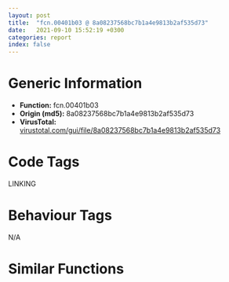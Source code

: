 ```yaml
---
layout: post
title:  "fcn.00401b03 @ 8a08237568bc7b1a4e9813b2af535d73"
date:   2021-09-10 15:52:19 +0300
categories: report
index: false
---
```


# Generic Information
- **Function:** fcn.00401b03
- **Origin (md5):** 8a08237568bc7b1a4e9813b2af535d73
- **VirusTotal:** [virustotal.com/gui/file/8a08237568bc7b1a4e9813b2af535d73][virustotal_ref]

# Code Tags
<span class="tag" id="LINKING">LINKING</span>


# Behaviour Tags
<span class="bhv-tag" id="na">N/A</span>

# Similar Functions
<script type="text/javascript" src="https://www.gstatic.com/charts/loader.js"></script>
<script type="text/javascript">

    google.charts.load('current', {'packages':['corechart']});
    google.charts.setOnLoadCallback(drawChart);

    function drawChart() {
    var data = new google.visualization.DataTable();
        data.addColumn('number', 'X');
        data.addColumn('number', 'Y');
        data.addColumn({type: 'string', role: 'tooltip', 'p': {'html': true}});
        data.addColumn({'type': 'string', 'role': 'style'});
        
        data.addRows([
    [-40.918338775634766, -3.0508506298065186, '<b><a href="/report/fcn.00401b03@8a08237568bc7b1a4e9813b2af535d73">fcn.00401b03</a><br>@8a08237568bc7b1a4e9813b2af535d73</b><br>push esi<br>mov esi, dword[esp+8]<br>push 0<br>and dword[esi], 0<br>call dword[sym.imp.KERNEL32.dll_GetModuleHandleA]<br>cmp word[eax], 0x5a4d<br>jne 0x401b2e<br>mov ecx, dword[eax+0x3c]<br>test ecx, ecx<br>je 0x401b2e<br>add eax, ecx<br>mov cl, byte[eax+0x1a]<br>mov byte[esi], cl<br>mov al, byte[eax+0x1b]<br>mov byte[esi+1], al<br>pop esi<br>ret <br><eoc> ', 'point { fill-color: #e0440e; }'],
[42.72404861450195, -64.37468719482422, '<b><a href="/report/fcn.00622cce@7614e1bbe9b9fd3db78e405e68b1fab4">fcn.00622cce</a><br>@7614e1bbe9b9fd3db78e405e68b1fab4</b><br>push esi<br>mov esi, dword[esp+8]<br>push 0<br>and dword[esi], 0<br>call dword[sym.imp.KERNEL32.dll_GetModuleHandleA]<br>cmp word[eax], 0x5a4d<br>jne 0x622cf9<br>mov ecx, dword[eax+0x3c]<br>test ecx, ecx<br>je 0x622cf9<br>add eax, ecx<br>mov cl, byte[eax+0x1a]<br>mov byte[esi], cl<br>mov al, byte[eax+0x1b]<br>mov byte[esi+1], al<br>pop esi<br>ret <br><eoc> ', 'null'],
[-39.97651672363281, -96.69776916503906, '<b><a href="/report/fcn.00401b03@48bb9a03c360009e9463dfd5be4e0ca0">fcn.00401b03</a><br>@48bb9a03c360009e9463dfd5be4e0ca0</b><br>push esi<br>mov esi, dword[esp+8]<br>push 0<br>and dword[esi], 0<br>call dword[sym.imp.KERNEL32.dll_GetModuleHandleA]<br>cmp word[eax], 0x5a4d<br>jne 0x401b2e<br>mov ecx, dword[eax+0x3c]<br>test ecx, ecx<br>je 0x401b2e<br>add eax, ecx<br>mov cl, byte[eax+0x1a]<br>mov byte[esi], cl<br>mov al, byte[eax+0x1b]<br>mov byte[esi+1], al<br>pop esi<br>ret <br><eoc> ', 'null'],
[-37.64529037475586, 84.41407012939453, '<b><a href="/report/fcn.00401ba6@1c48774da6a3dd4bf3ea41716a332c61">fcn.00401ba6</a><br>@1c48774da6a3dd4bf3ea41716a332c61</b><br>push esi<br>mov esi, dword[esp+8]<br>push 0<br>and dword[esi], 0<br>call dword[sym.imp.KERNEL32.dll_GetModuleHandleA]<br>cmp word[eax], 0x5a4d<br>jne 0x401bd1<br>mov ecx, dword[eax+0x3c]<br>test ecx, ecx<br>je 0x401bd1<br>add eax, ecx<br>mov cl, byte[eax+0x1a]<br>mov byte[esi], cl<br>mov al, byte[eax+0x1b]<br>mov byte[esi+1], al<br>pop esi<br>ret <br><eoc> ', 'null'],
[35.66675567626953, 21.508176803588867, '<b><a href="/report/fcn.00401b03@cbc200f66cbffbddf5df52f7c0da283a">fcn.00401b03</a><br>@cbc200f66cbffbddf5df52f7c0da283a</b><br>push esi<br>mov esi, dword[esp+8]<br>push 0<br>and dword[esi], 0<br>call dword[sym.imp.KERNEL32.dll_GetModuleHandleA]<br>cmp word[eax], 0x5a4d<br>jne 0x401b2e<br>mov ecx, dword[eax+0x3c]<br>test ecx, ecx<br>je 0x401b2e<br>add eax, ecx<br>mov cl, byte[eax+0x1a]<br>mov byte[esi], cl<br>mov al, byte[eax+0x1b]<br>mov byte[esi+1], al<br>pop esi<br>ret <br><eoc> ', 'null'],
[-85.84343719482422, 67.14026641845703, '<b><a href="/report/fcn.00401b03@96146d48f33d2b81d37cf455f4bd8c4b">fcn.00401b03</a><br>@96146d48f33d2b81d37cf455f4bd8c4b</b><br>push esi<br>mov esi, dword[esp+8]<br>push 0<br>and dword[esi], 0<br>call dword[sym.imp.KERNEL32.dll_GetModuleHandleA]<br>cmp word[eax], 0x5a4d<br>jne 0x401b2e<br>mov ecx, dword[eax+0x3c]<br>test ecx, ecx<br>je 0x401b2e<br>add eax, ecx<br>mov cl, byte[eax+0x1a]<br>mov byte[esi], cl<br>mov al, byte[eax+0x1b]<br>mov byte[esi+1], al<br>pop esi<br>ret <br><eoc> ', 'null'],
[-4.159323692321777, 15.008194923400879, '<b><a href="/report/fcn.004f6e1e@a9a3c47f5c08fef0f0f69b66c17916ac">fcn.004f6e1e</a><br>@a9a3c47f5c08fef0f0f69b66c17916ac</b><br>push esi<br>mov esi, dword[esp+8]<br>push 0<br>and dword[esi], 0<br>call dword[sym.imp.KERNEL32.dll_GetModuleHandleA]<br>cmp word[eax], 0x5a4d<br>jne 0x4f6e49<br>mov ecx, dword[eax+0x3c]<br>test ecx, ecx<br>je 0x4f6e49<br>add eax, ecx<br>mov cl, byte[eax+0x1a]<br>mov byte[esi], cl<br>mov al, byte[eax+0x1b]<br>mov byte[esi+1], al<br>pop esi<br>ret <br><eoc> ', 'null'],
[-76.206787109375, 21.873353958129883, '<b><a href="/report/fcn.0065a206@bcba729302fe28f65deb2b102a06324a">fcn.0065a206</a><br>@bcba729302fe28f65deb2b102a06324a</b><br>push esi<br>mov esi, dword[esp+8]<br>push 0<br>and dword[esi], 0<br>call dword[sym.imp.KERNEL32.dll_GetModuleHandleA]<br>cmp word[eax], 0x5a4d<br>jne 0x65a231<br>mov ecx, dword[eax+0x3c]<br>test ecx, ecx<br>je 0x65a231<br>add eax, ecx<br>mov cl, byte[eax+0x1a]<br>mov byte[esi], cl<br>mov al, byte[eax+0x1b]<br>mov byte[esi+1], al<br>pop esi<br>ret <br><eoc> ', 'null'],
[-58.12204360961914, 145.42300415039062, '<b><a href="/report/fcn.0063bf2b@75a81a00c053b64d459385e4a0825aec">fcn.0063bf2b</a><br>@75a81a00c053b64d459385e4a0825aec</b><br>push esi<br>mov esi, dword[esp+8]<br>push 0<br>and dword[esi], 0<br>call dword[sym.imp.KERNEL32.dll_GetModuleHandleA]<br>cmp word[eax], 0x5a4d<br>jne 0x63bf56<br>mov ecx, dword[eax+0x3c]<br>test ecx, ecx<br>je 0x63bf56<br>add eax, ecx<br>mov cl, byte[eax+0x1a]<br>mov byte[esi], cl<br>mov al, byte[eax+0x1b]<br>mov byte[esi+1], al<br>pop esi<br>ret <br><eoc> ', 'null'],
[-83.68062591552734, -73.6283950805664, '<b><a href="/report/fcn.00401b5b@faca7110288761a0f664158c1f6c3986">fcn.00401b5b</a><br>@faca7110288761a0f664158c1f6c3986</b><br>push esi<br>mov esi, dword[esp+8]<br>push 0<br>and dword[esi], 0<br>call dword[sym.imp.KERNEL32.dll_GetModuleHandleA]<br>cmp word[eax], 0x5a4d<br>jne 0x401b86<br>mov ecx, dword[eax+0x3c]<br>test ecx, ecx<br>je 0x401b86<br>add eax, ecx<br>mov cl, byte[eax+0x1a]<br>mov byte[esi], cl<br>mov al, byte[eax+0x1b]<br>mov byte[esi+1], al<br>pop esi<br>ret <br><eoc> ', 'null'],
[33.92350769042969, -20.15932273864746, '<b><a href="/report/fcn.004f6e1e@ef3a0211d1ddb224667e2aa0d915337b">fcn.004f6e1e</a><br>@ef3a0211d1ddb224667e2aa0d915337b</b><br>push esi<br>mov esi, dword[esp+8]<br>push 0<br>and dword[esi], 0<br>call dword[sym.imp.KERNEL32.dll_GetModuleHandleA]<br>cmp word[eax], 0x5a4d<br>jne 0x4f6e49<br>mov ecx, dword[eax+0x3c]<br>test ecx, ecx<br>je 0x4f6e49<br>add eax, ecx<br>mov cl, byte[eax+0x1a]<br>mov byte[esi], cl<br>mov al, byte[eax+0x1b]<br>mov byte[esi+1], al<br>pop esi<br>ret <br><eoc> ', 'null'],
[118.10453033447266, 75.62472534179688, '<b><a href="/report/fcn.004a71c2@3e981d1767f44f5fe2446a49ffe52f4e">fcn.004a71c2</a><br>@3e981d1767f44f5fe2446a49ffe52f4e</b><br>push esi<br>mov esi, dword[esp+8]<br>push 0<br>and dword[esi], 0<br>call dword[sym.imp.KERNEL32.dll_GetModuleHandleA]<br>cmp word[eax], 0x5a4d<br>jne 0x4a71ed<br>mov ecx, dword[eax+0x3c]<br>test ecx, ecx<br>je 0x4a71ed<br>add eax, ecx<br>mov cl, byte[eax+0x1a]<br>mov byte[esi], cl<br>mov al, byte[eax+0x1b]<br>mov byte[esi+1], al<br>pop esi<br>ret <br><eoc> ', 'null'],
[11.550694465637207, -105.99825286865234, '<b><a href="/report/fcn.004043b6@d4e56c7d970c209a3a2b3c4b4cc5e586">fcn.004043b6</a><br>@d4e56c7d970c209a3a2b3c4b4cc5e586</b><br>push esi<br>mov esi, dword[esp+8]<br>push 0<br>and dword[esi], 0<br>call dword[sym.imp.KERNEL32.dll_GetModuleHandleA]<br>cmp word[eax], 0x5a4d<br>jne 0x4043e1<br>mov ecx, dword[eax+0x3c]<br>test ecx, ecx<br>je 0x4043e1<br>add eax, ecx<br>mov cl, byte[eax+0x1a]<br>mov byte[esi], cl<br>mov al, byte[eax+0x1b]<br>mov byte[esi+1], al<br>pop esi<br>ret <br><eoc> ', 'null'],
[3.358752727508545, 55.33018112182617, '<b><a href="/report/fcn.00401b03@7dd153bad1771b9e8d5266a341ebf949">fcn.00401b03</a><br>@7dd153bad1771b9e8d5266a341ebf949</b><br>push esi<br>mov esi, dword[esp+8]<br>push 0<br>and dword[esi], 0<br>call dword[sym.imp.KERNEL32.dll_GetModuleHandleA]<br>cmp word[eax], 0x5a4d<br>jne 0x401b2e<br>mov ecx, dword[eax+0x3c]<br>test ecx, ecx<br>je 0x401b2e<br>add eax, ecx<br>mov cl, byte[eax+0x1a]<br>mov byte[esi], cl<br>mov al, byte[eax+0x1b]<br>mov byte[esi+1], al<br>pop esi<br>ret <br><eoc> ', 'null'],
[-120.85638427734375, 18.594219207763672, '<b><a href="/report/fcn.00401b03@eac1782291736df208e1220cf8c38a7c">fcn.00401b03</a><br>@eac1782291736df208e1220cf8c38a7c</b><br>push esi<br>mov esi, dword[esp+8]<br>push 0<br>and dword[esi], 0<br>call dword[sym.imp.KERNEL32.dll_GetModuleHandleA]<br>cmp word[eax], 0x5a4d<br>jne 0x401b2e<br>mov ecx, dword[eax+0x3c]<br>test ecx, ecx<br>je 0x401b2e<br>add eax, ecx<br>mov cl, byte[eax+0x1a]<br>mov byte[esi], cl<br>mov al, byte[eax+0x1b]<br>mov byte[esi+1], al<br>pop esi<br>ret <br><eoc> ', 'null'],
[79.40199279785156, 16.963802337646484, '<b><a href="/report/fcn.00594993@009ea4ad185ccb9becba67b3b2163e8b">fcn.00594993</a><br>@009ea4ad185ccb9becba67b3b2163e8b</b><br>push esi<br>mov esi, dword[esp+8]<br>push 0<br>and dword[esi], 0<br>call dword[sym.imp.KERNEL32.dll_GetModuleHandleA]<br>cmp word[eax], 0x5a4d<br>jne 0x5949be<br>mov ecx, dword[eax+0x3c]<br>test ecx, ecx<br>je 0x5949be<br>add eax, ecx<br>mov cl, byte[eax+0x1a]<br>mov byte[esi], cl<br>mov al, byte[eax+0x1b]<br>mov byte[esi+1], al<br>pop esi<br>ret <br><eoc> ', 'null'],
[-77.52416229248047, -22.340513229370117, '<b><a href="/report/fcn.004fe6e6@557dcbbf2711fedc520328fbbc657056">fcn.004fe6e6</a><br>@557dcbbf2711fedc520328fbbc657056</b><br>push esi<br>mov esi, dword[esp+8]<br>push 0<br>and dword[esi], 0<br>call dword[sym.imp.KERNEL32.dll_GetModuleHandleA]<br>cmp word[eax], 0x5a4d<br>jne 0x4fe711<br>mov ecx, dword[eax+0x3c]<br>test ecx, ecx<br>je 0x4fe711<br>add eax, ecx<br>mov cl, byte[eax+0x1a]<br>mov byte[esi], cl<br>mov al, byte[eax+0x1b]<br>mov byte[esi+1], al<br>pop esi<br>ret <br><eoc> ', 'null'],
[79.15108489990234, -31.42836570739746, '<b><a href="/report/fcn.0069da46@0fb0e1c162f9df68f5d89a2b2a71a217">fcn.0069da46</a><br>@0fb0e1c162f9df68f5d89a2b2a71a217</b><br>push esi<br>mov esi, dword[esp+8]<br>push 0<br>and dword[esi], 0<br>call dword[sym.imp.KERNEL32.dll_GetModuleHandleA]<br>cmp word[eax], 0x5a4d<br>jne 0x69da71<br>mov ecx, dword[eax+0x3c]<br>test ecx, ecx<br>je 0x69da71<br>add eax, ecx<br>mov cl, byte[eax+0x1a]<br>mov byte[esi], cl<br>mov al, byte[eax+0x1b]<br>mov byte[esi+1], al<br>pop esi<br>ret <br><eoc> ', 'null'],
[-38.77304458618164, 40.96520233154297, '<b><a href="/report/fcn.00401b03@8912a6bd1add3d8b86feb51a00252709">fcn.00401b03</a><br>@8912a6bd1add3d8b86feb51a00252709</b><br>push esi<br>mov esi, dword[esp+8]<br>push 0<br>and dword[esi], 0<br>call dword[sym.imp.KERNEL32.dll_GetModuleHandleA]<br>cmp word[eax], 0x5a4d<br>jne 0x401b2e<br>mov ecx, dword[eax+0x3c]<br>test ecx, ecx<br>je 0x401b2e<br>add eax, ecx<br>mov cl, byte[eax+0x1a]<br>mov byte[esi], cl<br>mov al, byte[eax+0x1b]<br>mov byte[esi+1], al<br>pop esi<br>ret <br><eoc> ', 'null'],
[51.18918991088867, 64.62169647216797, '<b><a href="/report/fcn.005d2686@36725a4ae161c6e8a09f5f34ebd6f2e0">fcn.005d2686</a><br>@36725a4ae161c6e8a09f5f34ebd6f2e0</b><br>push esi<br>mov esi, dword[esp+8]<br>push 0<br>and dword[esi], 0<br>call dword[sym.imp.KERNEL32.dll_GetModuleHandleA]<br>cmp word[eax], 0x5a4d<br>jne 0x5d26b1<br>mov ecx, dword[eax+0x3c]<br>test ecx, ecx<br>je 0x5d26b1<br>add eax, ecx<br>mov cl, byte[eax+0x1a]<br>mov byte[esi], cl<br>mov al, byte[eax+0x1b]<br>mov byte[esi+1], al<br>pop esi<br>ret <br><eoc> ', 'null'],
[12.214588165283203, 99.6551284790039, '<b><a href="/report/fcn.00401b03@ea9c1e2eeb951a8e6185c6674c228f98">fcn.00401b03</a><br>@ea9c1e2eeb951a8e6185c6674c228f98</b><br>push esi<br>mov esi, dword[esp+8]<br>push 0<br>and dword[esi], 0<br>call dword[sym.imp.KERNEL32.dll_GetModuleHandleA]<br>cmp word[eax], 0x5a4d<br>jne 0x401b2e<br>mov ecx, dword[eax+0x3c]<br>test ecx, ecx<br>je 0x401b2e<br>add eax, ecx<br>mov cl, byte[eax+0x1a]<br>mov byte[esi], cl<br>mov al, byte[eax+0x1b]<br>mov byte[esi+1], al<br>pop esi<br>ret <br><eoc> ', 'null'],
[-43.23042678833008, -48.32267379760742, '<b><a href="/report/fcn.00597803@140d3779c34998b2115004c062b02ca8">fcn.00597803</a><br>@140d3779c34998b2115004c062b02ca8</b><br>push esi<br>mov esi, dword[esp+8]<br>push 0<br>and dword[esi], 0<br>call dword[sym.imp.KERNEL32.dll_GetModuleHandleA]<br>cmp word[eax], 0x5a4d<br>jne 0x59782e<br>mov ecx, dword[eax+0x3c]<br>test ecx, ecx<br>je 0x59782e<br>add eax, ecx<br>mov cl, byte[eax+0x1a]<br>mov byte[esi], cl<br>mov al, byte[eax+0x1b]<br>mov byte[esi+1], al<br>pop esi<br>ret <br><eoc> ', 'null'],
[-6.1029157638549805, -24.213594436645508, '<b><a href="/report/fcn.0051ecee@da37d90419c1292c0f16cbfd1f66402d">fcn.0051ecee</a><br>@da37d90419c1292c0f16cbfd1f66402d</b><br>push esi<br>mov esi, dword[esp+8]<br>push 0<br>and dword[esi], 0<br>call dword[sym.imp.KERNEL32.dll_GetModuleHandleA]<br>cmp word[eax], 0x5a4d<br>jne 0x51ed19<br>mov ecx, dword[eax+0x3c]<br>test ecx, ecx<br>je 0x51ed19<br>add eax, ecx<br>mov cl, byte[eax+0x1a]<br>mov byte[esi], cl<br>mov al, byte[eax+0x1b]<br>mov byte[esi+1], al<br>pop esi<br>ret <br><eoc> ', 'null'],
[-2.5531420707702637, -63.37046432495117, '<b><a href="/report/fcn.00401b03@03566ca6c146fb1f8bfbce50f19cbb41">fcn.00401b03</a><br>@03566ca6c146fb1f8bfbce50f19cbb41</b><br>push esi<br>mov esi, dword[esp+8]<br>push 0<br>and dword[esi], 0<br>call dword[sym.imp.KERNEL32.dll_GetModuleHandleA]<br>cmp word[eax], 0x5a4d<br>jne 0x401b2e<br>mov ecx, dword[eax+0x3c]<br>test ecx, ecx<br>je 0x401b2e<br>add eax, ecx<br>mov cl, byte[eax+0x1a]<br>mov byte[esi], cl<br>mov al, byte[eax+0x1b]<br>mov byte[esi+1], al<br>pop esi<br>ret <br><eoc> ', 'null'],
[-119.58060455322266, -35.257991790771484, '<b><a href="/report/fcn.005acc8b@4e8d6f73c8261716f687f8d06429ef4d">fcn.005acc8b</a><br>@4e8d6f73c8261716f687f8d06429ef4d</b><br>push esi<br>mov esi, dword[esp+8]<br>push 0<br>and dword[esi], 0<br>call dword[sym.imp.KERNEL32.dll_GetModuleHandleA]<br>cmp word[eax], 0x5a4d<br>jne 0x5accb6<br>mov ecx, dword[eax+0x3c]<br>test ecx, ecx<br>je 0x5accb6<br>add eax, ecx<br>mov cl, byte[eax+0x1a]<br>mov byte[esi], cl<br>mov al, byte[eax+0x1b]<br>mov byte[esi+1], al<br>pop esi<br>ret <br><eoc> ', 'null'],
[92.84844970703125, -108.02529907226562, '<b><a href="/report/fcn.005d2686@4179b381a87b74dcd140154f9010ef86">fcn.005d2686</a><br>@4179b381a87b74dcd140154f9010ef86</b><br>push esi<br>mov esi, dword[esp+8]<br>push 0<br>and dword[esi], 0<br>call dword[sym.imp.KERNEL32.dll_GetModuleHandleA]<br>cmp word[eax], 0x5a4d<br>jne 0x5d26b1<br>mov ecx, dword[eax+0x3c]<br>test ecx, ecx<br>je 0x5d26b1<br>add eax, ecx<br>mov cl, byte[eax+0x1a]<br>mov byte[esi], cl<br>mov al, byte[eax+0x1b]<br>mov byte[esi+1], al<br>pop esi<br>ret <br><eoc> ', 'null'],

        ]);

    var options = {
        title: 'Similarity Plot',
        legend: 'none',
        colors: ['#dedbd9', '#e6693e', '#ec8f6e', '#f3b49f', '#f6c7b6'],
        tooltip: {isHtml: true, trigger: 'both'},
        explorer: {
        actions: ["dragToZoom", "rightClickToReset"],
        },
        chartArea: {
        width: '80%',
        height: '80%'
        },
        width: '100%',
        height: '100%'
    };

    var chart = new google.visualization.ScatterChart(document.getElementById('chart_div'));

    chart.draw(data, options);
    }
    
</script>


<div id="chart_div" style="width: 100%px; height: 100%;"></div>

# Disassembled Code
{% highlight nasm %}

push esi
mov esi, dword[esp+8]
push 0
and dword[esi], 0
call dword[sym.imp.KERNEL32.dll_GetModuleHandleA]
cmp word[eax], 0x5a4d
jne 0x401b2e
mov ecx, dword[eax+0x3c]
test ecx, ecx
je 0x401b2e
add eax, ecx
mov cl, byte[eax+0x1a]
mov byte[esi], cl
mov al, byte[eax+0x1b]
mov byte[esi+1], al
pop esi
ret

{% endhighlight %}

[virustotal_ref]: https://www.virustotal.com/gui/file/8a08237568bc7b1a4e9813b2af535d73